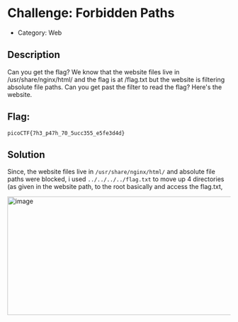 # Challenge: Forbidden Paths
- Category: Web

## Description
Can you get the flag?
We know that the website files live in /usr/share/nginx/html/ and the flag is at /flag.txt but the website is filtering absolute file paths. Can you get past the filter to read the flag?
Here's the website.

## Flag: 
`picoCTF{7h3_p47h_70_5ucc355_e5fe3d4d}`

## Solution
Since, the website files live in `/usr/share/nginx/html/` and absolute file paths were blocked, i used `../../../../flag.txt` to move up 4 directories (as given in the website path, to the root basically and access the flag.txt, 

<img width="865" height="268" alt="image" src="https://github.com/user-attachments/assets/d652c3b5-e0d2-408a-b248-5996ff974483" />


